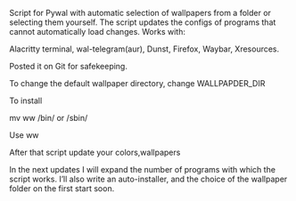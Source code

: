Script for Pywal with automatic selection of wallpapers from a folder or selecting them yourself. The script updates the configs of programs that cannot automatically load changes. 
Works with:

Alacritty terminal,
wal-telegram(aur),
Dunst,
Firefox,
Waybar,
Xresources.

Posted it on Git for safekeeping.

To change the default wallpaper directory, change WALLPAPDER_DIR 

To install 

mv ww /bin/ or /sbin/

Use ww

After that script update your colors,wallpapers

In the next updates I will expand the number of programs with which the script works. I’ll also write an auto-installer, and the choice of the wallpaper folder on the first start soon.
